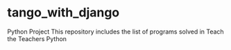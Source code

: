 # tango_with_django
Python Project
This repository includes the list of programs solved in Teach the Teachers Python
